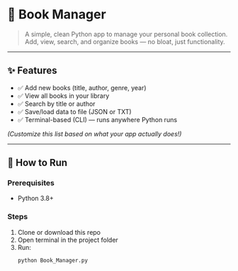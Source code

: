 # 📖 Book Manager

> A simple, clean Python app to manage your personal book collection.  
> Add, view, search, and organize books — no bloat, just functionality.

---

## ✨ Features
- ✅ Add new books (title, author, genre, year)
- ✅ View all books in your library
- ✅ Search by title or author
- ✅ Save/load data to file (JSON or TXT)
- ✅ Terminal-based (CLI) — runs anywhere Python runs

*(Customize this list based on what your app actually does!)*

---

## 🚀 How to Run

### Prerequisites
- Python 3.8+

### Steps
1. Clone or download this repo
2. Open terminal in the project folder
3. Run:
   ```bash
   python Book_Manager.py
